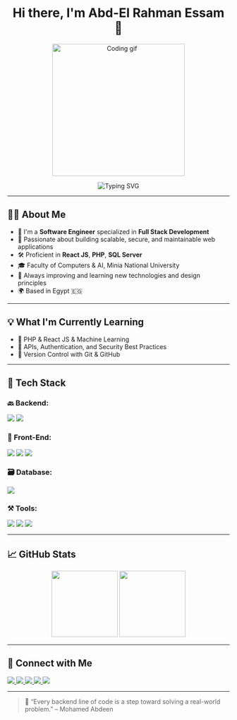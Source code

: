 <h1 align="center">Hi there, I'm Abd-El Rahman Essam 👋</h1>

<p align="center">
  <img src="https://media.giphy.com/media/qgQUggAC3Pfv687qPC/giphy.gif" width="300" alt="Coding gif"/>
</p>

<p align="center">
  <img src="https://readme-typing-svg.herokuapp.com?font=Fira+Code&size=24&color=61DAFB&center=true&vCenter=true&width=500&lines=Hi,+I'm+Abd-El+Rahman!;Software+Engineer;Backend+Developer+%7C+SQL+%7C+APIs;Always+Learning+Something+New!" alt="Typing SVG" />
</p>

---

## 👨‍💻 About Me

- 🧠 I'm a **Software Engineer** specialized in **Full Stack Development**  
- 💼 Passionate about building scalable, secure, and maintainable web applications  
- 🛠️ Proficient in **React JS**, **PHP**, **SQL Server** 
- 🎓 Faculty of Computers & AI, Minia National University  
- 🚀 Always improving and learning new technologies and design principles  
- 🌍 Based in Egypt 🇪🇬  
 

---

## 💡 What I'm Currently Learning

- 🧩 PHP & React JS & Machine Learning  
- 📡 APIs, Authentication, and Security Best Practices  
- 🔄 Version Control with Git & GitHub

---

## 🧰 Tech Stack

### 🔙 Backend:
<p>
  <img src="https://img.shields.io/badge/PHP-purple?style=for-the-badge&logo=PHP&logoColor=white" />
  <img src="https://img.shields.io/badge/sql-239120?style=for-the-badge&logo=c-sharp&logoColor=white" />
</p>

### 🎨 Front-End:
<p>
  <img src="https://img.shields.io/badge/HTML5-E34F26?style=for-the-badge&logo=html5&logoColor=white" />
  <img src="https://img.shields.io/badge/CSS3-1572B6?style=for-the-badge&logo=css3&logoColor=white" />
  <img src="https://img.shields.io/badge/JavaScript-black?style=for-the-badge&logo=javascript&logoColor=white" />
</p>

### 🗃️ Database:
<p>
  <img src="https://img.shields.io/badge/SQL_Server-CC2927?style=for-the-badge&logo=microsoftsqlserver&logoColor=white" />
</p>

### ⚒️ Tools:
<p>
  <img src="https://img.shields.io/badge/Visual_Studio-5C2D91?style=for-the-badge&logo=visualstudio&logoColor=white" />
  <img src="https://img.shields.io/badge/Git-F05032?style=for-the-badge&logo=git&logoColor=white" />
  <img src="https://img.shields.io/badge/GitHub-181717?style=for-the-badge&logo=github&logoColor=white" />
</p>

---

## 📈 GitHub Stats

<p align="center">
  <img src="https://github-readme-stats.vercel.app/api?username=mohamedemad1211&show_icons=true&theme=react" height="150"/>
  <img src="https://github-readme-stats.vercel.app/api/top-langs/?username=mohamedemad1211&layout=compact&theme=react" height="150"/>
</p>

---

## 🤝 Connect with Me

<a href="https://www.linkedin.com/in/mohamed-emad-abdeen12112000/" target="_blank"> <img src="https://img.shields.io/badge/-LinkedIn-0077B5?style=for-the-badge&logo=Linkedin&logoColor=white"/> </a>
<a href="mailto:moabdeen1911@gmail.com" target="_blank"> <img src="https://img.shields.io/badge/-Email-D44638?style=for-the-badge&logo=Gmail&logoColor=white"/> </a>
<a href="https://x.com/3abdeen_7" target="_blank"> <img src="https://img.shields.io/badge/-Twitter(X)-000000?style=for-the-badge&logo=Twitter&logoColor=white"/> </a>
<a href="https://www.instagram.com/3abdeen_7/" target="_blank"> <img src="https://img.shields.io/badge/-Instagram-E4405F?style=for-the-badge&logo=Instagram&logoColor=white"/> </a>
<a href="https://www.facebook.com/mohamed.abdeen.206258" target="_blank"> <img src="https://img.shields.io/badge/-Facebook-1877F2?style=for-the-badge&logo=Facebook&logoColor=white"/> </a>

---

> 💬 “Every backend line of code is a step toward solving a real-world problem.” – Mohamed Abdeen
